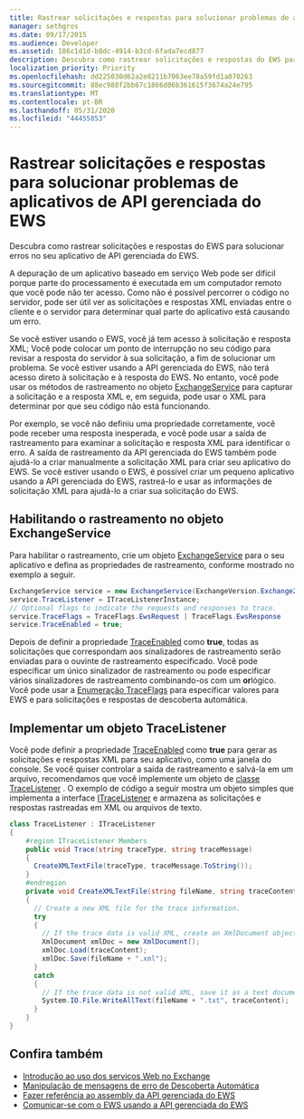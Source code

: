 ```yaml
---
title: Rastrear solicitações e respostas para solucionar problemas de aplicativos de API gerenciada do EWS
manager: sethgros
ms.date: 09/17/2015
ms.audience: Developer
ms.assetid: 186c1d1d-b8dc-4914-b3cd-6fada7ecd877
description: Descubra como rastrear solicitações e respostas do EWS para solucionar erros no seu aplicativo de API gerenciada do EWS.
localization_priority: Priority
ms.openlocfilehash: dd225030d62a2e8211b7063ee78a59fd1a070263
ms.sourcegitcommit: 88ec988f2bb67c1866d06b361615f3674a24e795
ms.translationtype: MT
ms.contentlocale: pt-BR
ms.lasthandoff: 05/31/2020
ms.locfileid: "44455853"
---
```

# <a name="trace-requests-and-responses-to-troubleshoot-ews-managed-api-apps"></a>Rastrear solicitações e respostas para solucionar problemas de aplicativos de API gerenciada do EWS

Descubra como rastrear solicitações e respostas do EWS para solucionar erros no seu aplicativo de API gerenciada do EWS.
  
A depuração de um aplicativo baseado em serviço Web pode ser difícil porque parte do processamento é executada em um computador remoto que você pode não ter acesso. Como não é possível percorrer o código no servidor, pode ser útil ver as solicitações e respostas XML enviadas entre o cliente e o servidor para determinar qual parte do aplicativo está causando um erro. 
  
Se você estiver usando o EWS, você já tem acesso à solicitação e resposta XML; Você pode colocar um ponto de interrupção no seu código para revisar a resposta do servidor à sua solicitação, a fim de solucionar um problema. Se você estiver usando a API gerenciada do EWS, não terá acesso direto à solicitação e à resposta do EWS. No entanto, você pode usar os métodos de rastreamento no objeto [ExchangeService](https://msdn.microsoft.com/library/microsoft.exchange.webservices.data.exchangeservice%28v=exchg.80%29.aspx) para capturar a solicitação e a resposta XML e, em seguida, pode usar o XML para determinar por que seu código não está funcionando. 

Por exemplo, se você não definiu uma propriedade corretamente, você pode receber uma resposta inesperada, e você pode usar a saída de rastreamento para examinar a solicitação e resposta XML para identificar o erro. A saída de rastreamento da API gerenciada do EWS também pode ajudá-lo a criar manualmente a solicitação XML para criar seu aplicativo do EWS. Se você estiver usando o EWS, é possível criar um pequeno aplicativo usando a API gerenciada do EWS, rastreá-lo e usar as informações de solicitação XML para ajudá-lo a criar sua solicitação do EWS. 
  
## <a name="enabling-tracing-on-the-exchangeservice-object"></a>Habilitando o rastreamento no objeto ExchangeService
<a name="bk_EnableTracing"> </a>

Para habilitar o rastreamento, crie um objeto [ExchangeService](https://msdn.microsoft.com/library/microsoft.exchange.webservices.data.exchangeservice%28v=exchg.80%29.aspx) para o seu aplicativo e defina as propriedades de rastreamento, conforme mostrado no exemplo a seguir. 
  
```cs
ExchangeService service = new ExchangeService(ExchangeVersion.Exchange2010);
service.TraceListener = ITraceListenerInstance;
// Optional flags to indicate the requests and responses to trace.
service.TraceFlags = TraceFlags.EwsRequest | TraceFlags.EwsResponse
service.TraceEnabled = true;

```

Depois de definir a propriedade [TraceEnabled](https://msdn.microsoft.com/library/microsoft.exchange.webservices.data.exchangeservicebase.traceenabled%28v=exchg.80%29.aspx) como **true**, todas as solicitações que correspondam aos sinalizadores de rastreamento serão enviadas para o ouvinte de rastreamento especificado. Você pode especificar um único sinalizador de rastreamento ou pode especificar vários sinalizadores de rastreamento combinando-os com um **or**lógico. Você pode usar a [Enumeração TraceFlags](https://msdn.microsoft.com/library/microsoft.exchange.webservices.data.traceflags%28v=exchg.80%29.aspx) para especificar valores para EWS e para solicitações e respostas de descoberta automática. 
  
## <a name="implementing-a-tracelistener-object"></a>Implementar um objeto TraceListener
<a name="bk_traceListener"> </a>

Você pode definir a propriedade [TraceEnabled](https://msdn.microsoft.com/library/microsoft.exchange.webservices.data.exchangeservicebase.traceenabled%28v=exchg.80%29.aspx) como **true** para gerar as solicitações e respostas XML para seu aplicativo, como uma janela do console. Se você quiser controlar a saída de rastreamento e salvá-la em um arquivo, recomendamos que você implemente um objeto de [classe TraceListener](https://msdn.microsoft.com/library/system.diagnostics.tracelistener.aspx) . O exemplo de código a seguir mostra um objeto simples que implementa a interface [ITraceListener](https://msdn.microsoft.com/library/microsoft.exchange.webservices.data.itracelistener%28v=exchg.80%29.aspx) e armazena as solicitações e respostas rastreadas em XML ou arquivos de texto. 
  
```cs
class TraceListener : ITraceListener
{
    #region ITraceListener Members
    public void Trace(string traceType, string traceMessage)
    {
      CreateXMLTextFile(traceType, traceMessage.ToString());
    }
    #endregion
    private void CreateXMLTextFile(string fileName, string traceContent)
    {
      // Create a new XML file for the trace information.
      try
      {
        // If the trace data is valid XML, create an XmlDocument object and save.
        XmlDocument xmlDoc = new XmlDocument();
        xmlDoc.Load(traceContent);
        xmlDoc.Save(fileName + ".xml");
      }
      catch
      {
        // If the trace data is not valid XML, save it as a text document.
        System.IO.File.WriteAllText(fileName + ".txt", traceContent);
      }
    }
}

```

## <a name="see-also"></a>Confira também

- [Introdução ao uso dos serviços Web no Exchange](start-using-web-services-in-exchange.md)
- [Manipulação de mensagens de erro de Descoberta Automática](handling-autodiscover-error-messages.md)    
- [Fazer referência ao assembly da API gerenciada do EWS](how-to-reference-the-ews-managed-api-assembly.md)    
- [Comunicar-se com o EWS usando a API gerenciada do EWS](how-to-communicate-with-ews-by-using-the-ews-managed-api.md)
    

